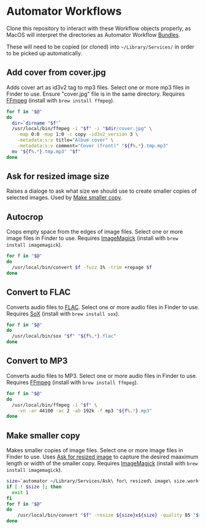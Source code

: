 # Automator Workflows
Clone this repository to interact with these Workflow objects properly, as MacOS will interpret the directories as Automator Workflow [Bundles](https://en.wikipedia.org/wiki/Bundle_(macOS)).

These will need to be copied (or cloned) into `~/Library/Services/` in order to be picked up automatically.

## Add cover from cover.jpg
Adds cover art as id3v2 tag to mp3 files. Select one or more mp3 files in Finder to use. Ensure "cover.jpg" file is in the same directory. Requires [FFmpeg](https://www.ffmpeg.org/) (install with `brew install ffmpeg`).
```bash
for f in "$@"
do 
  dir=`dirname "$f"`
  /usr/local/bin/ffmpeg -i "$f" -i "$dir/cover.jpg" \
    -map 0:0 -map 1:0 -c copy -id3v2_version 3 \
    -metadata:s:v title="Album cover" \
    -metadata:s:v comment="Cover (front)" "${f%.*}.tmp.mp3"
  mv "${f%.*}.tmp.mp3" "$f"
done
```

## Ask for resized image size
Raises a dialoge to ask what size we should use to create smaller copies of selected images. Used by [Make smaller copy](#make-smaller-copy).

## Autocrop
Crops empty space from the edges of image files. Select one or more image files in Finder to use. Requires [ImageMagick](https://www.imagemagick.org/) (install with `brew install imagemagick`).
```bash
for f in "$@"
do
  /usr/local/bin/convert $f -fuzz 1% -trim +repage $f
done
```

## Convert to FLAC
Converts audio files to [FLAC](https://en.wikipedia.org/wiki/FLAC). Select one or more audio files in Finder to use. Requires [SoX](http://sox.sourceforge.net/sox.html) (install with `brew install sox`).
```bash
for f in "$@"
do
  /usr/local/bin/sox "$f" "${f%.*}.flac"
done
```

## Convert to MP3
Converts audio files to MP3. Select one or more audio files in Finder to use. Requires [FFmpeg](https://www.ffmpeg.org/) (install with `brew install ffmpeg`).

```bash
for f in "$@"
do
  /usr/local/bin/ffmpeg -i "$f" \
    -vn -ar 44100 -ac 2 -ab 192k -f mp3 "${f%.*}.mp3"
done
```

## Make smaller copy
Makes smaller copies of image files. Select one or more image files in Finder to use. Uses [Ask for resized image](#ask-for-resized-image-size) to capture the desired maaximum length or width of the smaller copy. Requires [ImageMagick](https://www.imagemagick.org/) (install with `brew install imagemagick`).

```bash
size=`automator ~/Library/Services/Ask\ for\ resized\ image\ size.workflow`
if [ ! $size ]; then
  exit 1
fi
for f in "$@"
do
    /usr/local/bin/convert "$f" -resize ${size}x${size} -quality 85 "${f%.*}-${size}.${f##*.}"
done
```
